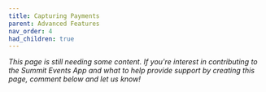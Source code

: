 ```yaml
---
title: Capturing Payments
parent: Advanced Features
nav_order: 4
had_children: true
---
```



*This page is still needing some content. If you're interest in contributing to the Summit Events App and what to help provide support by creating this page, comment below and let us know!*
